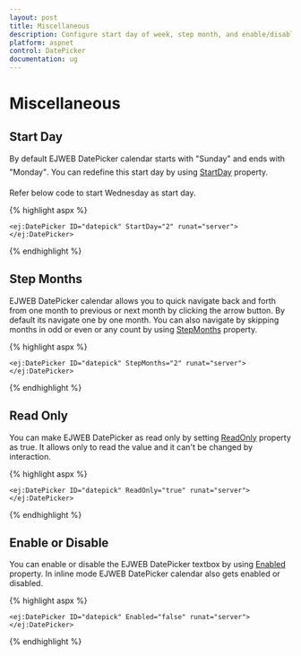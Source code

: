 ```yaml
---
layout: post
title: Miscellaneous
description: Configure start day of week, step month, and enable/disable
platform: aspnet
control: DatePicker
documentation: ug
---
```

# Miscellaneous 

## Start Day

By default EJWEB DatePicker calendar starts with "Sunday" and ends with "Monday". You can redefine this start day by using [StartDay](http://help.syncfusion.com/js/api/ejdatepicker#members:startday) property.

Refer below code to start Wednesday as start day. 

{% highlight aspx %}

    <ej:DatePicker ID="datepick" StartDay="2" runat="server"></ej:DatePicker>

{% endhighlight %}

## Step Months

EJWEB DatePicker calendar allows you to quick navigate back and forth from one month to previous or next month by clicking the arrow button. By default its navigate one by one month. You can also navigate by skipping months in odd or even or any count by using [StepMonths](http://help.syncfusion.com/js/api/ejdatepicker#members:stepmonths) property. 

{% highlight aspx %}

    <ej:DatePicker ID="datepick" StepMonths="2" runat="server"></ej:DatePicker>

{% endhighlight %}

## Read Only

You can make EJWEB DatePicker as read only by setting [ReadOnly](http://help.syncfusion.com/js/api/ejdatepicker#members:readonly) property as true. It allows only to read the value and it can't be changed by interaction.

{% highlight aspx %}

    <ej:DatePicker ID="datepick" ReadOnly="true" runat="server"></ej:DatePicker>
   
{% endhighlight %}

## Enable or Disable

You can enable or disable the EJWEB DatePicker textbox by using [Enabled](http://help.syncfusion.com/js/api/ejdatepicker#members:enabled) property. In inline mode EJWEB DatePicker calendar also gets enabled or disabled. 

{% highlight aspx %}

    <ej:DatePicker ID="datepick" Enabled="false" runat="server"></ej:DatePicker>

{% endhighlight %}
